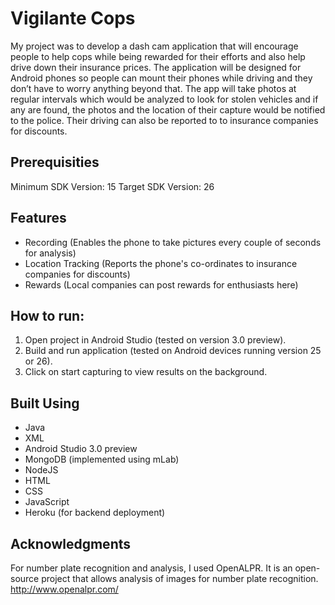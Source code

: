 # Vigilante Cops

My project was to develop a dash cam application that will encourage people to help cops while being rewarded for their efforts and also help drive down their insurance prices. The application will be designed for Android phones so people can mount their phones while driving and they don’t have to worry anything beyond that. The app will take photos at regular intervals which would be analyzed to look for stolen vehicles and if any are found, the photos and the location of their capture would be notified to the police. Their driving can also be reported to to insurance companies for discounts.

## Prerequisities

Minimum SDK Version: 15
Target SDK Version:  26

## Features

- Recording (Enables the phone to take pictures every couple of seconds for analysis)
- Location Tracking (Reports the phone's co-ordinates to insurance companies for discounts)
- Rewards (Local companies can post rewards for enthusiasts here)

## How to run:

1. Open project in Android Studio (tested on version 3.0 preview).
2. Build and run application (tested on Android devices running version 25 or 26).
3. Click on start capturing to view results on the background.

## Built Using

- Java
- XML
- Android Studio 3.0 preview
- MongoDB (implemented using mLab)
- NodeJS
- HTML
- CSS
- JavaScript
- Heroku (for backend deployment)

## Acknowledgments
For number plate recognition and analysis, I used OpenALPR. It is an open-source project that allows analysis of images for number plate recognition.
http://www.openalpr.com/

